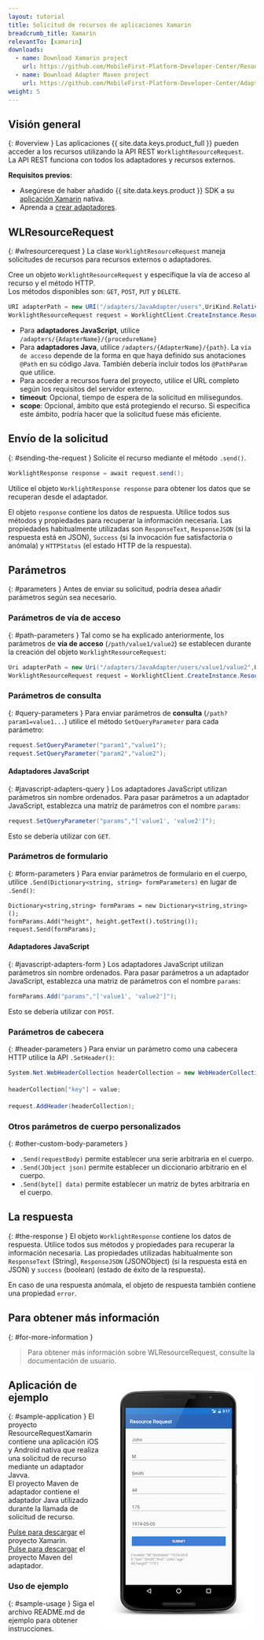 ```yaml
---
layout: tutorial
title: Solicitud de recursos de aplicaciones Xamarin
breadcrumb_title: Xamarin
relevantTo: [xamarin]
downloads:
  - name: Download Xamarin project
    url: https://github.com/MobileFirst-Platform-Developer-Center/ResourceRequestXamarin/tree/release80
  - name: Download Adapter Maven project
    url: https://github.com/MobileFirst-Platform-Developer-Center/Adapters/tree/release80
weight: 5
---
```

<!-- NLS_CHARSET=UTF-8 -->
## Visión general
{: #overview }
Las aplicaciones {{ site.data.keys.product_full }} pueden acceder a los recursos utilizando la API REST `WorklightResourceRequest`.  
La API REST funciona con todos los adaptadores y recursos externos.

**Requisitos previos**:

- Asegúrese de haber añadido {{ site.data.keys.product }} SDK a su [aplicación Xamarin](../../sdk/xamarin/) nativa.
- Aprenda a [crear adaptadores](../../../adapters/creating-adapters/).

## WLResourceRequest
{: #wlresourcerequest }
La clase `WorklightResourceRequest` maneja solicitudes de recursos para recursos externos o adaptadores.

Cree un objeto `WorklightResourceRequest` y especifique la vía de acceso al recurso y el método HTTP.  
Los métodos disponibles son: `GET`, `POST`, `PUT` y `DELETE`.

```cs
URI adapterPath = new URI("/adapters/JavaAdapter/users",UriKind.Relative);
WorklightResourceRequest request = WorklightClient.CreateInstance.ResourceRequest(adapterPath,"GET");
```

* Para **adaptadores JavaScript**, utilice `/adapters/{AdapterName}/{procedureName}`
* Para **adaptadores Java**, utilice `/adapters/{AdapterName}/{path}`. La `vía de acceso` depende de la forma en que haya definido sus anotaciones `@Path` en su código Java. También debería incluir todos los `@PathParam` que utilice.
* Para acceder a recursos fuera del proyecto, utilice el URL completo según los requisitos del servidor externo.
* **timeout**: Opcional, tiempo de espera de la solicitud en milisegundos.
* **scope**: Opcional, ámbito que está protegiendo el recurso. Si especifica este ámbito, podría hacer que la solicitud fuese más eficiente.

## Envío de la solicitud
{: #sending-the-request }
Solicite el recurso mediante el método `.send()`.

```cs
WorklightResponse response = await request.send();
```

Utilice el objeto `WorklightResponse response` para obtener los datos que se recuperan desde el adaptador.

El objeto `response` contiene los datos de respuesta. Utilice todos sus métodos y propiedades para recuperar la información necesaria. Las propiedades habitualmente utilizadas son `ResponseText`, `ResponseJSON` (si la respuesta está en JSON), `Success` (si la invocación fue satisfactoria o anómala) y `HTTPStatus` (el estado HTTP de la respuesta).

## Parámetros
{: #parameters }
Antes de enviar su solicitud, podría desea añadir parámetros según sea necesario.

### Parámetros de vía de acceso
{: #path-parameters }
Tal como se ha explicado anteriormente, los parámetros de **vía de acceso** (`/path/value1/value2`) se establecen durante la creación del objeto `WorklightResourceRequest`:

```cs
Uri adapterPath = new Uri("/adapters/JavaAdapter/users/value1/value2",UriKind.Relative);
WorklightResourceRequest request = WorklightClient.CreateInstance.ResourceRequest(adapterPath,"GET");
```

### Parámetros de consulta
{: #query-parameters }
Para enviar parámetros de **consulta** (`/path?param1=value1...`) utilice el método `SetQueryParameter` para cada parámetro:

```cs
request.SetQueryParameter("param1","value1");
request.SetQueryParameter("param2","value2");
```

#### Adaptadores JavaScript
{: #javascript-adapters-query }
Los adaptadores JavaScript utilizan parámetros sin nombre ordenados. Para pasar parámetros a un adaptador JavaScript, establezca una matriz de parámetros con el nombre `params`:

```cs
request.SetQueryParameter("params","['value1', 'value2']");
```

Esto se debería utilizar con `GET`.

### Parámetros de formulario
{: #form-parameters }
Para enviar parámetros de formulario en el cuerpo, utilice `.Send(Dictionary<string, string> formParameters)` en lugar de `.Send()`:  

```cshrap
Dictionary<string,string> formParams = new Dictionary<string,string>();
formParams.Add("height", height.getText().toString());
request.Send(formParams);
```   

#### Adaptadores JavaScript
{: #javascript-adapters-form }
Los adaptadores JavaScript utilizan parámetros sin nombre ordenados.
Para pasar parámetros a un adaptador JavaScript, establezca una matriz de parámetros con el nombre `params`:


```cs
formParams.Add("params","['value1', 'value2']");
```

Esto se debería utilizar con `POST`.

### Parámetros de cabecera
{: #header-parameters }
Para enviar un parámetro como una cabecera HTTP utilice la API `.SetHeader()`:

```cs
System.Net.WebHeaderCollection headerCollection = new WebHeaderCollection();

headerCollection["key"] = value;

request.AddHeader(headerCollection);
```

### Otros parámetros de cuerpo personalizados
{: #other-custom-body-parameters }
- `.Send(requestBody)` permite establecer una serie arbitraria en el cuerpo.
- `.Send(JObject json)` permite establecer un diccionario arbitrario en el cuerpo.
- `.Send(byte[] data)` permite establecer un matriz de bytes arbitraria en el cuerpo.

## La respuesta
{: #the-response }
El objeto `WorklightResponse` contiene los datos de respuesta. Utilice todos sus métodos y propiedades para recuperar la información necesaria. Las propiedades utilizadas habitualmente son `ResponseText` (String), `ResponseJSON` (JSONObject) (si la respuesta está en JSON) y `success` (boolean) (estado de éxito de la respuesta).

En caso de una respuesta anómala, el objeto de respuesta también contiene una propiedad `error`.

## Para obtener más información
{: #for-more-information }
> Para obtener más información sobre WLResourceRequest, consulte la documentación de usuario.

<img alt="Imagen de la aplicación de ejemplo" src="resource-request-success-xamarin.png" style="float:right"/>

## Aplicación de ejemplo
{: #sample-application }
El proyecto ResourceRequestXamarin contiene una aplicación iOS y Android nativa que realiza una solicitud de recurso mediante un adaptador Javva.  
El proyecto Maven de adaptador contiene el adaptador Java utilizado durante la llamada de solicitud de recurso.

[Pulse para descargar](https://github.com/MobileFirst-Platform-Developer-Center/ResourceRequestXamarin/tree/release80) el proyecto Xamarin.  
[Pulse para descargar](https://github.com/MobileFirst-Platform-Developer-Center/Adapters/tree/release80) el proyecto Maven del adaptador.

### Uso de ejemplo
{: #sample-usage }
Siga el archivo README.md de ejemplo para obtener instrucciones.
